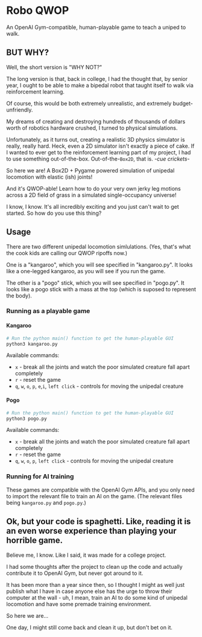 # Robo QWOP

An OpenAI Gym-compatible, human-playable game to teach a uniped to walk.

## BUT WHY?

Well, the short version is "WHY NOT?"

The long version is that, back in college, I had the thought that, by senior year, I ought to be able to make a bipedal robot that taught itself to walk via reinforcement learning.

Of course, this would be both extremely unrealistic, and extremely budget-unfriendly.

My dreams of creating and destroying hundreds of thousands of dollars worth of robotics hardware crushed, I turned to physical simulations.

Unfortunately, as it turns out, creating a realistic 3D physics simulator is really, really hard. Heck, even a 2D simulator isn't exactly a piece of cake. If I wanted to ever get to the reinforcement learning part of my project, I had to use something out-of-the-box. Out-of-the-`Box2D`, that is. -_cue crickets_-

So here we are! A Box2D + Pygame powered simulation of unipedal locomotion with elastic (ish) joints!

And it's QWOP-able! Learn how to do your very own jerky leg motions across a 2D field of grass in a simulated single-occupancy universe!

I know, I know. It's all incredibly exciting and you just can't wait to get started. So how do you use this thing?

## Usage

There are two different unipedal locomotion simlulations. (Yes, that's what the cook kids are calling our QWOP ripoffs now.)

One is a "kangaroo", which you will see specified in "kangaroo.py". It looks like a one-legged kangaroo, as you will see if you run the game.

The other is a "pogo" stick, which you will see specified in "pogo.py". It looks like a pogo stick with a mass at the top (which is suposed to represent the body).

### Running as a playable game

#### Kangaroo

```bash
# Run the python main() function to get the human-playable GUI
python3 kangaroo.py
```

Available commands:

- `x` - break all the joints and watch the poor simulated creature fall apart completely
- `r` - reset the game
- `q`, `w`, `o`, `p`, `e`,`i`, `left click` - controls for moving the unipedal creature

#### Pogo

```bash
# Run the python main() function to get the human-playable GUI
python3 pogo.py
```

Available commands:

- `x` - break all the joints and watch the poor simulated creature fall apart completely
- `r` - reset the game
- `q`, `w`, `o`, `p`, `left click` - controls for moving the unipedal creature


### Running for AI training

These games are compatible with the OpenAI Gym APIs, and you only need to import the relevant file to train an AI on the game. (The relevant files being `kangaroo.py` and `pogo.py`.)

## Ok, but your code is spaghetti. Like, reading it is an even worse experience than playing your horrible game.

Believe me, I know. Like I said, it was made for a college project.

I had some thoughts after the project to clean up the code and actually contribute it to OpenAI Gym, but never got around to it.

It has been more than a year since then, so I thought I might as well just publish what I have in case anyone else has the urge to throw their computer at the wall - uh, I mean, train an AI to do some kind of unipedal locomotion and have some premade training environment.

So here we are...

One day, I might still come back and clean it up, but don't bet on it.

